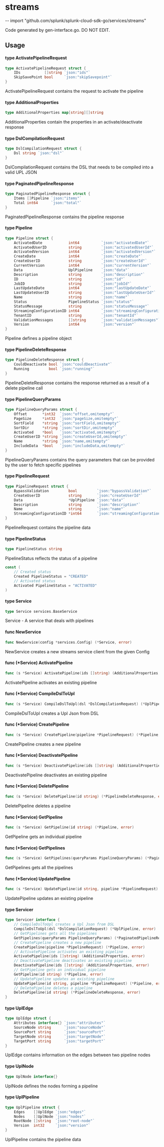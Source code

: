 # streams
--
    import "github.com/splunk/splunk-cloud-sdk-go/services/streams"

Code generated by gen-interface.go. DO NOT EDIT.

## Usage

#### type ActivatePipelineRequest

```go
type ActivatePipelineRequest struct {
	IDs           []string `json:"ids"`
	SkipSavePoint bool     `json:"skipSavepoint"`
}
```

ActivatePipelineRequest contains the request to activate the pipeline

#### type AdditionalProperties

```go
type AdditionalProperties map[string][]string
```

AdditionalProperties contain the properties in an activate/deactivate response

#### type DslCompilationRequest

```go
type DslCompilationRequest struct {
	Dsl string `json:"dsl"`
}
```

DslCompilationRequest contains the DSL that needs to be compiled into a valid
UPL JSON

#### type PaginatedPipelineResponse

```go
type PaginatedPipelineResponse struct {
	Items []Pipeline `json:"items"`
	Total int64      `json:"total"`
}
```

PaginatedPipelineResponse contains the pipeline response

#### type Pipeline

```go
type Pipeline struct {
	ActivatedDate            int64          `json:"activatedDate"`
	ActivatedUserID          string         `json:"activatedUserId"`
	ActivatedVersion         int64          `json:"activatedVersion"`
	CreateDate               int64          `json:"createDate"`
	CreateUserID             string         `json:"createUserId"`
	CurrentVersion           int64          `json:"currentVersion"`
	Data                     UplPipeline    `json:"data"`
	Description              string         `json:"description"`
	ID                       string         `json:"id"`
	JobID                    string         `json:"jobId"`
	LastUpdateDate           int64          `json:"lastUpdateDate"`
	LastUpdateUserID         string         `json:"lastUpdateUserId"`
	Name                     string         `json:"name"`
	Status                   PipelineStatus `json:"status"`
	StatusMessage            string         `json:"statusMessage"`
	StreamingConfigurationID int64          `json:"streamingConfigurationId"`
	TenantID                 string         `json:"tenantId"`
	ValidationMessages       []string       `json:"validationMessages"`
	Version                  int64          `json:"version"`
}
```

Pipeline defines a pipeline object

#### type PipelineDeleteResponse

```go
type PipelineDeleteResponse struct {
	CouldDeactivate bool `json:"couldDeactivate"`
	Running         bool `json:"running"`
}
```

PipelineDeleteResponse contains the response returned as a result of a delete
pipeline call

#### type PipelineQueryParams

```go
type PipelineQueryParams struct {
	Offset       *int32  `json:"offset,omitempty"`
	PageSize     *int32  `json:"pageSize,omitempty"`
	SortField    *string `json:"sortField,omitempty"`
	SortDir      *string `json:"sortDir,omitempty"`
	Activated    *bool   `json:"activated,omitempty"`
	CreateUserID *string `json:"createUserId,omitempty"`
	Name         *string `json:"name,omitempty"`
	IncludeData  *bool   `json:"includeData,omitempty"`
}
```

PipelineQueryParams contains the query parameters that can be provided by the
user to fetch specific pipelines

#### type PipelineRequest

```go
type PipelineRequest struct {
	BypassValidation         bool         `json:"bypassValidation"`
	CreateUserID             string       `json:"createUserId"`
	Data                     *UplPipeline `json:"data"`
	Description              string       `json:"description"`
	Name                     string       `json:"name"`
	StreamingConfigurationID *int64       `json:"streamingConfigurationId,omitempty"`
}
```

PipelineRequest contains the pipeline data

#### type PipelineStatus

```go
type PipelineStatus string
```

PipelineStatus reflects the status of a pipeline

```go
const (
	// Created status
	Created PipelineStatus = "CREATED"
	// Activated status
	Activated PipelineStatus = "ACTIVATED"
)
```

#### type Service

```go
type Service services.BaseService
```

Service - A service that deals with pipelines

#### func  NewService

```go
func NewService(config *services.Config) (*Service, error)
```
NewService creates a new streams service client from the given Config

#### func (*Service) ActivatePipeline

```go
func (s *Service) ActivatePipeline(ids []string) (AdditionalProperties, error)
```
ActivatePipeline activates an existing pipeline

#### func (*Service) CompileDslToUpl

```go
func (s *Service) CompileDslToUpl(dsl *DslCompilationRequest) (*UplPipeline, error)
```
CompileDslToUpl creates a Upl Json from DSL

#### func (*Service) CreatePipeline

```go
func (s *Service) CreatePipeline(pipeline *PipelineRequest) (*Pipeline, error)
```
CreatePipeline creates a new pipeline

#### func (*Service) DeactivatePipeline

```go
func (s *Service) DeactivatePipeline(ids []string) (AdditionalProperties, error)
```
DeactivatePipeline deactivates an existing pipeline

#### func (*Service) DeletePipeline

```go
func (s *Service) DeletePipeline(id string) (*PipelineDeleteResponse, error)
```
DeletePipeline deletes a pipeline

#### func (*Service) GetPipeline

```go
func (s *Service) GetPipeline(id string) (*Pipeline, error)
```
GetPipeline gets an individual pipeline

#### func (*Service) GetPipelines

```go
func (s *Service) GetPipelines(queryParams PipelineQueryParams) (*PaginatedPipelineResponse, error)
```
GetPipelines gets all the pipelines

#### func (*Service) UpdatePipeline

```go
func (s *Service) UpdatePipeline(id string, pipeline *PipelineRequest) (*Pipeline, error)
```
UpdatePipeline updates an existing pipeline

#### type Servicer

```go
type Servicer interface {
	// CompileDslToUpl creates a Upl Json from DSL
	CompileDslToUpl(dsl *DslCompilationRequest) (*UplPipeline, error)
	// GetPipelines gets all the pipelines
	GetPipelines(queryParams PipelineQueryParams) (*PaginatedPipelineResponse, error)
	// CreatePipeline creates a new pipeline
	CreatePipeline(pipeline *PipelineRequest) (*Pipeline, error)
	// ActivatePipeline activates an existing pipeline
	ActivatePipeline(ids []string) (AdditionalProperties, error)
	// DeactivatePipeline deactivates an existing pipeline
	DeactivatePipeline(ids []string) (AdditionalProperties, error)
	// GetPipeline gets an individual pipeline
	GetPipeline(id string) (*Pipeline, error)
	// UpdatePipeline updates an existing pipeline
	UpdatePipeline(id string, pipeline *PipelineRequest) (*Pipeline, error)
	// DeletePipeline deletes a pipeline
	DeletePipeline(id string) (*PipelineDeleteResponse, error)
}
```


#### type UplEdge

```go
type UplEdge struct {
	Attributes interface{} `json:"attributes"`
	SourceNode string      `json:"sourceNode"`
	SourcePort string      `json:"sourcePort"`
	TargetNode string      `json:"targetNode"`
	TargetPort string      `json:"targetPort"`
}
```

UplEdge contains information on the edges between two pipeline nodes

#### type UplNode

```go
type UplNode interface{}
```

UplNode defines the nodes forming a pipeline

#### type UplPipeline

```go
type UplPipeline struct {
	Edges    []UplEdge `json:"edges"`
	Nodes    []UplNode `json:"nodes"`
	RootNode []string  `json:"root-node"`
	Version  int32     `json:"version"`
}
```

UplPipeline contains the pipeline data
